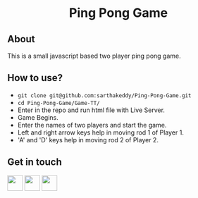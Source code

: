 <h1 align = 'center'>Ping Pong Game</h1>

## About
This is a small javascript based two player ping pong game.

## How to use?
- `git clone git@github.com:sarthakeddy/Ping-Pong-Game.git`
- `cd Ping-Pong-Game/Game-TT/`
- Enter in the repo and run html file with Live Server.
- Game Begins.
- Enter the names of two players and start the game.
- Left and right arrow keys help in moving rod 1 of Player 1.
- 'A' and 'D' keys help in moving rod 2 of Player 2.

## Get in touch
[<img src="https://image.flaticon.com/icons/svg/185/185964.svg" width="35" padding="10">](https://www.linkedin.com/in/sarthakeddy/)
[<img src="https://image.flaticon.com/icons/svg/185/185985.svg" width="35" padding="10">](https://www.instagram.com/sarthak.eddy/)
[<img src="https://upload.wikimedia.org/wikipedia/commons/9/91/Octicons-mark-github.svg" width="35" padding="10">](https://github.com/sarthakeddy)
